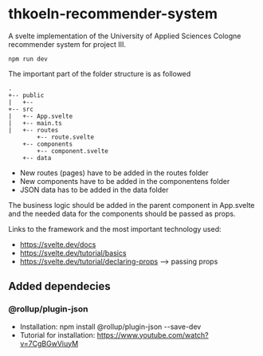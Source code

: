 # thkoeln-recommender-system

A svelte implementation of the University of Applied Sciences Cologne recommender system for project III.

```npm run dev```

The important part of the folder structure is as followed

```
.
+-- public
|   +--
+-- src
|   +-- App.svelte
|   +-- main.ts
|   +-- routes
        +-- route.svelte
    +-- components
        +-- component.svelte
    +-- data

```

- New routes (pages) have to be added in the routes folder
- New components have to be added in the componentens folder
- JSON data has to be added in the data folder

The business logic should be added in the parent component in App.svelte and the 
needed data for the components should be passed as props.

Links to the framework and the most important technology used:
- https://svelte.dev/docs
- https://svelte.dev/tutorial/basics
- https://svelte.dev/tutorial/declaring-props --> passing props

## Added dependecies

### @rollup/plugin-json

- Installation: npm install @rollup/plugin-json --save-dev
- Tutorial for installation: https://www.youtube.com/watch?v=7CgBGwViuyM